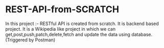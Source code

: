 # REST-API-from-SCRATCH
 In this project :-  RESTful API is created from scratch. It is  backend based project. It is a Wikipedia like project in which we can get,post,push,patch,delete,fetch and update the data using database.(Triggered by Postman)
